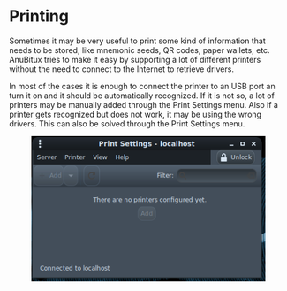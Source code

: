 # Printing

Sometimes it may be very useful to print some kind of information that needs to be stored, like mnemonic seeds, QR codes, paper wallets, etc. AnuBitux tries to make it easy by supporting a lot of different printers without the need to connect to the Internet to retrieve drivers.&#x20;

In most of the cases it is enough to connect the printer to an USB port an turn it on and it should be automatically recognized. If it is not so, a lot of printers may be manually added through the Print Settings menu. Also if a printer gets recognized but does not work, it may be using the wrong drivers. This can also be solved through the Print Settings menu. &#x20;

<figure><img src="../.gitbook/assets/2024-04-06_16-28.png" alt=""><figcaption></figcaption></figure>

